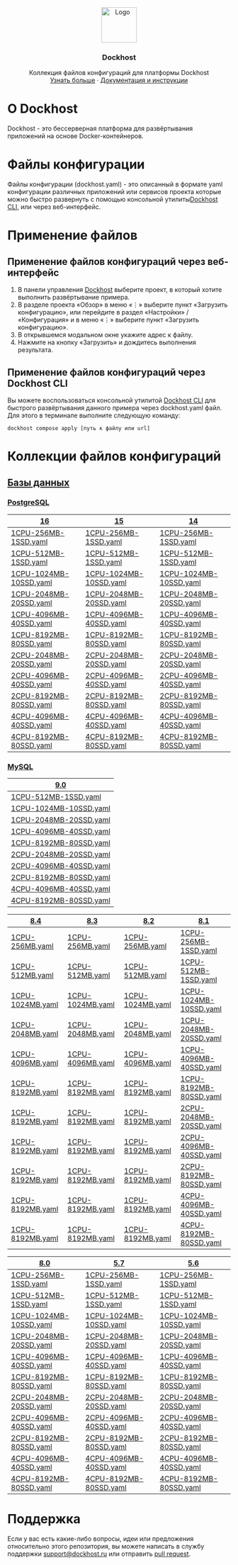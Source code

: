 <div align="center">
  <a href="https://dockhost.ru">
    <img src="https://upload.dockhost.ru/images/logo/favicon-cube.svg" alt="Logo" width="80" height="80">
  </a>
  <h3 align="center">Dockhost</h3>
  <p align="center">
    Коллекция файлов конфигураций для платформы Dockhost
    <br />
    <a href="https://dockhost.ru">Узнать больше</a>
    ·
    <a href="https://docs.dockhost.ru">Документация и инструкции</a>
  </p>
</div>

# О Dockhost

Dockhost - это бессерверная платформа для развёртывания приложений на основе Docker-контейнеров.

# Файлы конфигурации

Файлы конфигурации (dockhost.yaml) - это описанный в формате yaml конфигурации различных приложений или сервисов проекта
которые можно быстро развернуть с помощью консольной утилиты[Dockhost CLI](https://docs.dockhost.ru/cli), или через
веб-интерфейс.

# Применение файлов

## Применение файлов конфигураций через веб-интерфейс

1. В панели управления [Dockhost](https://my.dockhost.ru) выберите проект, в который хотите выполнить развёртывание
   примера.
2. В разделе проекта «Обзор» в меню «⋮» выберите пункт «Загрузить конфигурацию», или перейдите в раздел «Настройки» /
   «Конфигурация» и в меню «⋮» выберите пункт «Загрузить конфигурацию».
3. В открывшемся модальном окне укажите адрес к файлу.
4. Нажмите на кнопку «Загрузить» и дождитесь выполнения результата.

## Применение файлов конфигураций через Dockhost CLI

Вы можете воспользоваться консольной утилитой [Dockhost CLI](https://docs.dockhost.ru/cli) для
быстрого развёртывания данного примера через dockhost.yaml файл. Для этого в терминале выполните следующую команду:

```shell
dockhost compose apply [путь к файлу или url]
```

# Коллекции файлов конфигураций

## [Базы данных](db)

### [PostgreSQL](db/postgres)

| [16](db/postgres/16)                                            | [15](db/postgres/15)                                            | [14](db/postgres/14)                                            |
|-----------------------------------------------------------------|-----------------------------------------------------------------|-----------------------------------------------------------------|
| [1CPU-256MB-1SSD.yaml](db/postgres/16/1CPU-256MB-1SSD.yaml)     | [1CPU-256MB-1SSD.yaml](db/postgres/15/1CPU-256MB-1SSD.yaml)     | [1CPU-256MB-1SSD.yaml](db/postgres/14/1CPU-256MB-1SSD.yaml)     |
| [1CPU-512MB-1SSD.yaml](db/postgres/16/1CPU-512MB-1SSD.yaml)     | [1CPU-512MB-1SSD.yaml](db/postgres/15/1CPU-512MB-1SSD.yaml)     | [1CPU-512MB-1SSD.yaml](db/postgres/14/1CPU-512MB-1SSD.yaml)     |
| [1CPU-1024MB-10SSD.yaml](db/postgres/16/1CPU-1024MB-10SSD.yaml) | [1CPU-1024MB-10SSD.yaml](db/postgres/15/1CPU-1024MB-10SSD.yaml) | [1CPU-1024MB-10SSD.yaml](db/postgres/14/1CPU-1024MB-10SSD.yaml) |
| [1CPU-2048MB-20SSD.yaml](db/postgres/16/1CPU-2048MB-20SSD.yaml) | [1CPU-2048MB-20SSD.yaml](db/postgres/15/1CPU-2048MB-20SSD.yaml) | [1CPU-2048MB-20SSD.yaml](db/postgres/14/1CPU-2048MB-20SSD.yaml) |
| [1CPU-4096MB-40SSD.yaml](db/postgres/16/1CPU-4096MB-40SSD.yaml) | [1CPU-4096MB-40SSD.yaml](db/postgres/15/1CPU-4096MB-40SSD.yaml) | [1CPU-4096MB-40SSD.yaml](db/postgres/14/1CPU-4096MB-40SSD.yaml) |
| [1CPU-8192MB-80SSD.yaml](db/postgres/16/1CPU-8192MB-80SSD.yaml) | [1CPU-8192MB-80SSD.yaml](db/postgres/15/1CPU-8192MB-80SSD.yaml) | [1CPU-8192MB-80SSD.yaml](db/postgres/14/1CPU-8192MB-80SSD.yaml) |
| [2CPU-2048MB-20SSD.yaml](db/postgres/16/2CPU-2048MB-20SSD.yaml) | [2CPU-2048MB-20SSD.yaml](db/postgres/15/2CPU-2048MB-20SSD.yaml) | [2CPU-2048MB-20SSD.yaml](db/postgres/14/2CPU-2048MB-20SSD.yaml) |
| [2CPU-4096MB-40SSD.yaml](db/postgres/16/2CPU-4096MB-40SSD.yaml) | [2CPU-4096MB-40SSD.yaml](db/postgres/15/2CPU-4096MB-40SSD.yaml) | [2CPU-4096MB-40SSD.yaml](db/postgres/14/2CPU-4096MB-40SSD.yaml) |
| [2CPU-8192MB-80SSD.yaml](db/postgres/16/2CPU-8192MB-80SSD.yaml) | [2CPU-8192MB-80SSD.yaml](db/postgres/15/2CPU-8192MB-80SSD.yaml) | [2CPU-8192MB-80SSD.yaml](db/postgres/14/2CPU-8192MB-80SSD.yaml) |
| [4CPU-4096MB-40SSD.yaml](db/postgres/16/4CPU-4096MB-40SSD.yaml) | [4CPU-4096MB-40SSD.yaml](db/postgres/15/4CPU-4096MB-40SSD.yaml) | [4CPU-4096MB-40SSD.yaml](db/postgres/14/4CPU-4096MB-40SSD.yaml) |
| [4CPU-8192MB-80SSD.yaml](db/postgres/16/4CPU-8192MB-80SSD.yaml) | [4CPU-8192MB-80SSD.yaml](db/postgres/15/4CPU-8192MB-80SSD.yaml) | [4CPU-8192MB-80SSD.yaml](db/postgres/14/4CPU-8192MB-80SSD.yaml) |

### [MySQL](db/mysql)

| [9.0](db/mysql/9.0)                                           |
|---------------------------------------------------------------|
| [1CPU-512MB-1SSD.yaml](db/mysql/9.0/1CPU-512MB-1SSD.yaml)     |
| [1CPU-1024MB-10SSD.yaml](db/mysql/9.0/1CPU-1024MB-10SSD.yaml) |
| [1CPU-2048MB-20SSD.yaml](db/mysql/9.0/1CPU-2048MB-20SSD.yaml) |
| [1CPU-4096MB-40SSD.yaml](db/mysql/9.0/1CPU-4096MB-40SSD.yaml) |
| [1CPU-8192MB-80SSD.yaml](db/mysql/9.0/1CPU-8192MB-80SSD.yaml) |
| [2CPU-2048MB-20SSD.yaml](db/mysql/9.0/2CPU-2048MB-20SSD.yaml) |
| [2CPU-4096MB-40SSD.yaml](db/mysql/9.0/2CPU-4096MB-40SSD.yaml) |
| [2CPU-8192MB-80SSD.yaml](db/mysql/9.0/2CPU-8192MB-80SSD.yaml) |
| [4CPU-4096MB-40SSD.yaml](db/mysql/9.0/4CPU-4096MB-40SSD.yaml) |
| [4CPU-8192MB-80SSD.yaml](db/mysql/9.0/4CPU-8192MB-80SSD.yaml) |

| [8.4](db/mysql/8.4)                               | [8.3](db/mysql/8.3)                               | [8.2](db/mysql/8.2)                               | [8.1](db/mysql/8.1)                                           |
|---------------------------------------------------|---------------------------------------------------|---------------------------------------------------|---------------------------------------------------------------|
| [1CPU-256MB.yaml](db/mysql/8.4/1CPU-256MB.yaml)   | [1CPU-256MB.yaml](db/mysql/8.3/1CPU-256MB.yaml)   | [1CPU-256MB.yaml](db/mysql/8.2/1CPU-256MB.yaml)   | [1CPU-256MB-1SSD.yaml](db/mysql/8.1/1CPU-256MB-1SSD.yaml)     |
| [1CPU-512MB.yaml](db/mysql/8.4/1CPU-512MB.yaml)   | [1CPU-512MB.yaml](db/mysql/8.3/1CPU-512MB.yaml)   | [1CPU-512MB.yaml](db/mysql/8.2/1CPU-512MB.yaml)   | [1CPU-512MB-1SSD.yaml](db/mysql/8.1/1CPU-512MB-1SSD.yaml)     |
| [1CPU-1024MB.yaml](db/mysql/8.4/1CPU-1024MB.yaml) | [1CPU-1024MB.yaml](db/mysql/8.3/1CPU-1024MB.yaml) | [1CPU-1024MB.yaml](db/mysql/8.2/1CPU-1024MB.yaml) | [1CPU-1024MB-10SSD.yaml](db/mysql/8.1/1CPU-1024MB-10SSD.yaml) |
| [1CPU-2048MB.yaml](db/mysql/8.4/1CPU-2048MB.yaml) | [1CPU-2048MB.yaml](db/mysql/8.3/1CPU-2048MB.yaml) | [1CPU-2048MB.yaml](db/mysql/8.2/1CPU-2048MB.yaml) | [1CPU-2048MB-20SSD.yaml](db/mysql/8.1/1CPU-2048MB-20SSD.yaml) |
| [1CPU-4096MB.yaml](db/mysql/8.4/1CPU-4096MB.yaml) | [1CPU-4096MB.yaml](db/mysql/8.3/1CPU-4096MB.yaml) | [1CPU-4096MB.yaml](db/mysql/8.2/1CPU-4096MB.yaml) | [1CPU-4096MB-40SSD.yaml](db/mysql/8.1/1CPU-4096MB-40SSD.yaml) |
| [1CPU-8192MB.yaml](db/mysql/8.4/1CPU-8192MB.yaml) | [1CPU-8192MB.yaml](db/mysql/8.3/1CPU-8192MB.yaml) | [1CPU-8192MB.yaml](db/mysql/8.2/1CPU-8192MB.yaml) | [1CPU-8192MB-80SSD.yaml](db/mysql/8.1/1CPU-8192MB-80SSD.yaml) |
| [1CPU-8192MB.yaml](db/mysql/8.4/1CPU-8192MB.yaml) | [1CPU-8192MB.yaml](db/mysql/8.3/1CPU-8192MB.yaml) | [1CPU-8192MB.yaml](db/mysql/8.2/1CPU-8192MB.yaml) | [2CPU-2048MB-20SSD.yaml](db/mysql/8.1/2CPU-2048MB-20SSD.yaml) |
| [1CPU-8192MB.yaml](db/mysql/8.4/1CPU-8192MB.yaml) | [1CPU-8192MB.yaml](db/mysql/8.3/1CPU-8192MB.yaml) | [1CPU-8192MB.yaml](db/mysql/8.2/1CPU-8192MB.yaml) | [2CPU-4096MB-40SSD.yaml](db/mysql/8.1/2CPU-4096MB-40SSD.yaml) |
| [1CPU-8192MB.yaml](db/mysql/8.4/1CPU-8192MB.yaml) | [1CPU-8192MB.yaml](db/mysql/8.3/1CPU-8192MB.yaml) | [1CPU-8192MB.yaml](db/mysql/8.2/1CPU-8192MB.yaml) | [2CPU-8192MB-80SSD.yaml](db/mysql/8.1/2CPU-8192MB-80SSD.yaml) |
| [1CPU-8192MB.yaml](db/mysql/8.4/1CPU-8192MB.yaml) | [1CPU-8192MB.yaml](db/mysql/8.3/1CPU-8192MB.yaml) | [1CPU-8192MB.yaml](db/mysql/8.2/1CPU-8192MB.yaml) | [4CPU-4096MB-40SSD.yaml](db/mysql/8.1/4CPU-4096MB-40SSD.yaml) |
| [1CPU-8192MB.yaml](db/mysql/8.4/1CPU-8192MB.yaml) | [1CPU-8192MB.yaml](db/mysql/8.3/1CPU-8192MB.yaml) | [1CPU-8192MB.yaml](db/mysql/8.2/1CPU-8192MB.yaml) | [4CPU-8192MB-80SSD.yaml](db/mysql/8.1/4CPU-8192MB-80SSD.yaml) |

| [8.0](db/mysql/8.0)                                           | [5.7](db/mysql/5.7)                                           | [5.6](db/mysql/5.6)                                           |
|---------------------------------------------------------------|---------------------------------------------------------------|---------------------------------------------------------------|
| [1CPU-256MB-1SSD.yaml](db/mysql/8.0/1CPU-256MB-1SSD.yaml)     | [1CPU-256MB-1SSD.yaml](db/mysql/5.7/1CPU-256MB-1SSD.yaml)     | [1CPU-256MB-1SSD.yaml](db/mysql/5.6/1CPU-256MB-1SSD.yaml)     |
| [1CPU-512MB-1SSD.yaml](db/mysql/8.0/1CPU-512MB-1SSD.yaml)     | [1CPU-512MB-1SSD.yaml](db/mysql/5.7/1CPU-512MB-1SSD.yaml)     | [1CPU-512MB-1SSD.yaml](db/mysql/5.6/1CPU-512MB-1SSD.yaml)     |
| [1CPU-1024MB-10SSD.yaml](db/mysql/8.0/1CPU-1024MB-10SSD.yaml) | [1CPU-1024MB-10SSD.yaml](db/mysql/5.7/1CPU-1024MB-10SSD.yaml) | [1CPU-1024MB-10SSD.yaml](db/mysql/5.6/1CPU-1024MB-10SSD.yaml) |
| [1CPU-2048MB-20SSD.yaml](db/mysql/8.0/1CPU-2048MB-20SSD.yaml) | [1CPU-2048MB-20SSD.yaml](db/mysql/5.7/1CPU-2048MB-20SSD.yaml) | [1CPU-2048MB-20SSD.yaml](db/mysql/5.6/1CPU-2048MB-20SSD.yaml) |
| [1CPU-4096MB-40SSD.yaml](db/mysql/8.0/1CPU-4096MB-40SSD.yaml) | [1CPU-4096MB-40SSD.yaml](db/mysql/5.7/1CPU-4096MB-40SSD.yaml) | [1CPU-4096MB-40SSD.yaml](db/mysql/5.6/1CPU-4096MB-40SSD.yaml) |
| [1CPU-8192MB-80SSD.yaml](db/mysql/8.0/1CPU-8192MB-80SSD.yaml) | [1CPU-8192MB-80SSD.yaml](db/mysql/5.7/1CPU-8192MB-80SSD.yaml) | [1CPU-8192MB-80SSD.yaml](db/mysql/5.6/1CPU-8192MB-80SSD.yaml) |
| [2CPU-2048MB-20SSD.yaml](db/mysql/8.0/2CPU-2048MB-20SSD.yaml) | [2CPU-2048MB-20SSD.yaml](db/mysql/5.7/2CPU-2048MB-20SSD.yaml) | [2CPU-2048MB-20SSD.yaml](db/mysql/5.6/2CPU-2048MB-20SSD.yaml) |
| [2CPU-4096MB-40SSD.yaml](db/mysql/8.0/2CPU-4096MB-40SSD.yaml) | [2CPU-4096MB-40SSD.yaml](db/mysql/5.7/2CPU-4096MB-40SSD.yaml) | [2CPU-4096MB-40SSD.yaml](db/mysql/5.6/2CPU-4096MB-40SSD.yaml) |
| [2CPU-8192MB-80SSD.yaml](db/mysql/8.0/2CPU-8192MB-80SSD.yaml) | [2CPU-8192MB-80SSD.yaml](db/mysql/5.7/2CPU-8192MB-80SSD.yaml) | [2CPU-8192MB-80SSD.yaml](db/mysql/5.6/2CPU-8192MB-80SSD.yaml) |
| [4CPU-4096MB-40SSD.yaml](db/mysql/8.0/4CPU-4096MB-40SSD.yaml) | [4CPU-4096MB-40SSD.yaml](db/mysql/5.7/4CPU-4096MB-40SSD.yaml) | [4CPU-4096MB-40SSD.yaml](db/mysql/5.6/4CPU-4096MB-40SSD.yaml) |
| [4CPU-8192MB-80SSD.yaml](db/mysql/8.0/4CPU-8192MB-80SSD.yaml) | [4CPU-8192MB-80SSD.yaml](db/mysql/5.7/4CPU-8192MB-80SSD.yaml) | [4CPU-8192MB-80SSD.yaml](db/mysql/5.6/4CPU-8192MB-80SSD.yaml) |

# Поддержка

Если у вас есть какие-либо вопросы, идеи или предложения относительно этого репозитория,
вы можете написать в службу поддержки [support@dockhost.ru](mailto:support@dockhost.ru) или
отправить [pull request](https://github.com/dockhost/recipes/pulls).